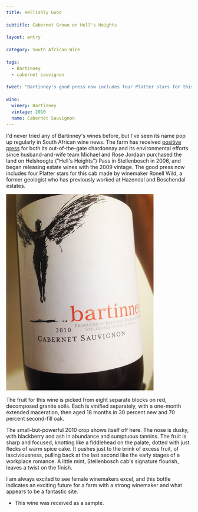 ```yaml
---
title: Hellishly Good

subtitle: Cabernet Grown on Hell's Heights

layout: entry

category: South African Wine

tags:
  - Bartinney
  - cabernet sauvignon

tweet: "Bartinney's good press now includes four Platter stars for this cab made by winemaker Ronell Wild."

wine:
  winery: Bartinney
  vintage: 2010
  name: Cabernet Sauvignon
---
```


I'd never tried any of Bartinney's wines before, but I've seen its name pop up regularly in South African wine news. The farm has received [positive press](http://www.bloomberg.com/news/2012-01-30/banker-turned-wine-farmer-hits-south-african-vintage-jackpot-interview.html) for both its out-of-the-gate chardonnay and its environmental efforts since husband-and-wife team Michael and Rose Jordaan purchased the land on Helshoogte ("Hell's Heights") Pass in Stellenbosch in 2006, and began releasing estate wines with the 2009 vintage. The good press now includes four Platter stars for this cab made by winemaker Ronell Wild, a former geologist who has previously worked at Hazendal and Boschendal estates.   

![Bartinney Cab Sauv 2010](/photos/bartinneycab.jpg "Bartinney cabernet sauvignon")

The fruit for this wine is picked from eight separate blocks on red, decomposed granite soils. Each is vinified separately, with a one-month extended maceration, then aged 18 months in 30 percent new and 70 percent second-fill oak. 

The small-but-powerful 2010 crop shows itself off here. 
The nose is dusky, with blackberry and ash in abundance and sumptuous tannins. The fruit is sharp and focused, knotting like a fiddlehead on the palate, dotted with just flecks of warm spice cake. It pushes just to the brink of excess fruit, of lasciviousness, pulling back at the last second like the early stages of a workplace romance. A little mint, Stellenbosch cab's signature flourish, leaves a twist on the finish. 

I am always excited to see female winemakers excel, and this bottle indicates an exciting future for a farm with a strong winemaker and what appears to be a fantastic site. 

* This wine was received as a sample.